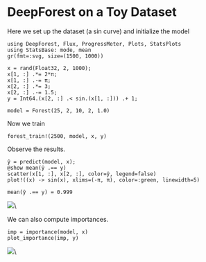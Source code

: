 # DeepForest on a Toy Dataset

Here we set up the dataset (a sin curve) and initialize the model

~~~~{.julia}
using DeepForest, Flux, ProgressMeter, Plots, StatsPlots
using StatsBase: mode, mean
gr(fmt=:svg, size=(1500, 1000))

x = rand(Float32, 2, 1000);
x[1, :] .*= 2*π;
x[1, :] .-= π;
x[2, :] .*= 3;
x[2, :] .-= 1.5;
y = Int64.(x[2, :] .< sin.(x[1, :])) .+ 1;

model = Forest(25, 2, 10, 2, 1.0)
~~~~~~~~~~~~~




Now we train

~~~~{.julia}
forest_train!(2500, model, x, y)
~~~~~~~~~~~~~




Observe the results.

~~~~{.julia}
ŷ = predict(model, x);
@show mean(ŷ .== y)
scatter(x[1, :], x[2, :], color=ŷ, legend=false)
plot!((x) -> sin(x), xlims=(-π, π), color=:green, linewidth=5)
~~~~~~~~~~~~~

~~~~
mean(ŷ .== y) = 0.999
~~~~


![](figures/forest_train_3_1.png)\ 




We can also compute importances.

~~~~{.julia}
imp = importance(model, x)
plot_importance(imp, y)
~~~~~~~~~~~~~

![](figures/forest_train_4_1.png)\ 


